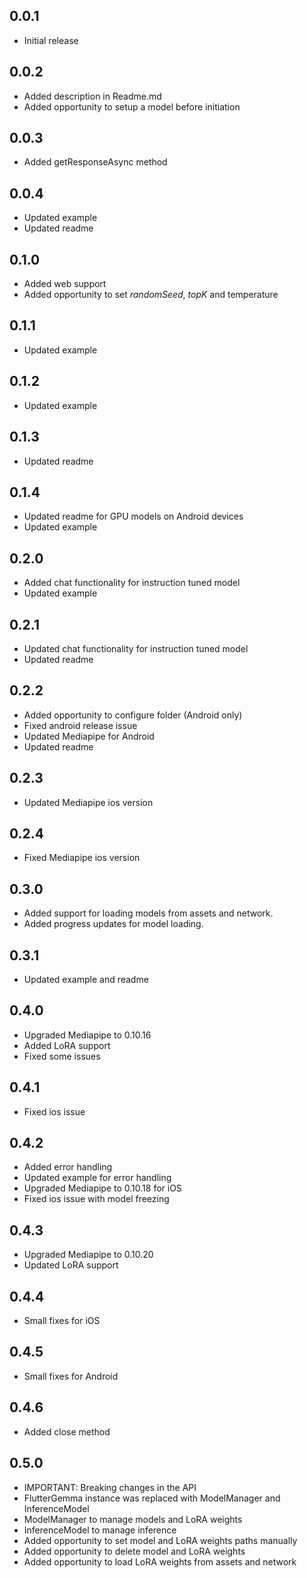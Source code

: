 ## 0.0.1
- Initial release
## 0.0.2
- Added description in Readme.md
- Added opportunity to setup a model before initiation
## 0.0.3
- Added getResponseAsync method
## 0.0.4
- Updated example
- Updated readme
## 0.1.0
- Added web support
- Added opportunity to set *randomSeed*, *topK* and temperature
## 0.1.1
- Updated example
## 0.1.2
- Updated example
## 0.1.3
- Updated readme
## 0.1.4
- Updated readme for GPU models on Android devices
- Updated example
## 0.2.0
- Added chat functionality for instruction tuned model
- Updated example
## 0.2.1
- Updated chat functionality for instruction tuned model
- Updated readme
## 0.2.2
- Added opportunity to configure folder (Android only)
- Fixed android release issue
- Updated Mediapipe for Android
- Updated readme
## 0.2.3
- Updated Mediapipe ios version
## 0.2.4
- Fixed Mediapipe ios version
## 0.3.0
- Added support for loading models from assets and network.
- Added progress updates for model loading.
## 0.3.1
- Updated example and readme
## 0.4.0
- Upgraded Mediapipe to 0.10.16
- Added LoRA support
- Fixed some issues
## 0.4.1
- Fixed ios issue
## 0.4.2
- Added error handling
- Updated example for error handling
- Upgraded Mediapipe to 0.10.18 for iOS
- Fixed ios issue with model freezing
## 0.4.3
- Upgraded Mediapipe to 0.10.20
- Updated LoRA support
## 0.4.4
- Small fixes for iOS
## 0.4.5
- Small fixes for Android
## 0.4.6
- Added close method
## 0.5.0
- IMPORTANT: Breaking changes in the API
- FlutterGemma instance was replaced with ModelManager and InferenceModel
- ModelManager to manage models and LoRA weights
- InferenceModel to manage inference
- Added opportunity to set model and LoRA weights paths manually
- Added opportunity to delete model and LoRA weights
- Added opportunity to load LoRA weights from assets and network